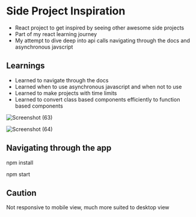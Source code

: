 # Side Project Inspiration
* React project to get inspired by seeing other awesome side projects
* Part of my react learning journey
* My attempt to dive deep into api calls navigating through the docs and asynchronous javscript

## Learnings
* Learned to navigate through the docs
* Learned when to use asynchronous javascript and when not to use
* Learned to make projects with time limits
* Learned to convert class based components efficiently to function based components

![Screenshot (63)](https://user-images.githubusercontent.com/65289994/122833675-03653f00-d30b-11eb-852a-75c48e20cb02.png)

![Screenshot (64)](https://user-images.githubusercontent.com/65289994/122833678-04966c00-d30b-11eb-8b2f-94cce4ef3e18.png)

## Navigating through the app

npm install

npm start

## Caution 

Not responsive to mobile view, much more suited to desktop view
